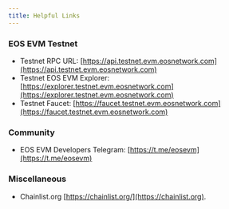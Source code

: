 ```yaml
---
title: Helpful Links
---
```


### EOS EVM Testnet

* Testnet RPC URL: [https://api.testnet.evm.eosnetwork.com](https://api.testnet.evm.eosnetwork.com)
* Testnet EOS EVM Explorer: [https://explorer.testnet.evm.eosnetwork.com](https://explorer.testnet.evm.eosnetwork.com)
* Testnet Faucet: [https://faucet.testnet.evm.eosnetwork.com](https://faucet.testnet.evm.eosnetwork.com)

### Community

* EOS EVM Developers Telegram: [https://t.me/eosevm](https://t.me/eosevm)

### Miscellaneous

* Chainlist.org [https://chainlist.org/](https://chainlist.org).
